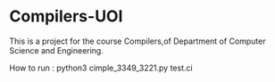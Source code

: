 # Compilers-UOI
This is a project for the course Compilers,of Department of Computer Science and Engineering.



How to run : python3 cimple_3349_3221.py test.ci

